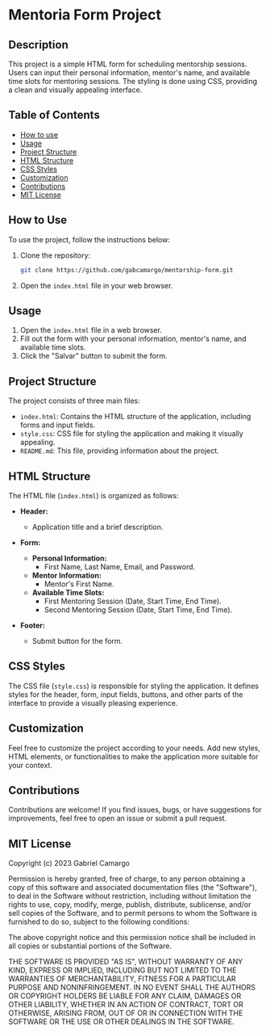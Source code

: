# Mentoria Form Project

## Description

This project is a simple HTML form for scheduling mentorship sessions. Users can input their personal information, mentor's name, and available time slots for mentoring sessions. The styling is done using CSS, providing a clean and visually appealing interface.

## Table of Contents

- [How to use](#howtouse)
- [Usage](#usage)
- [Project Structure](#projectstructure)
- [HTML Structure](#htmlstructure)
- [CSS Styles](#cssstyles)
- [Customization](#customization)
- [Contributions](#contributions)
- [MIT License](#mitlicense)

## How to Use

To use the project, follow the instructions below:

1. Clone the repository:

    ```bash
    git clone https://github.com/gabcamargo/mentorship-form.git
    ```

2. Open the `index.html` file in your web browser.

## Usage

1. Open the `index.html` file in a web browser.
2. Fill out the form with your personal information, mentor's name, and available time slots.
3. Click the "Salvar" button to submit the form.

## Project Structure

The project consists of three main files:

- `index.html`: Contains the HTML structure of the application, including forms and input fields.
- `style.css`: CSS file for styling the application and making it visually appealing.
- `README.md`: This file, providing information about the project.

## HTML Structure

The HTML file (`index.html`) is organized as follows:

- **Header:**
    - Application title and a brief description.

- **Form:**
    - **Personal Information:**
        - First Name, Last Name, Email, and Password.
    - **Mentor Information:**
        - Mentor's First Name.
    - **Available Time Slots:**
        - First Mentoring Session (Date, Start Time, End Time).
        - Second Mentoring Session (Date, Start Time, End Time).

- **Footer:**
    - Submit button for the form.

## CSS Styles

The CSS file (`style.css`) is responsible for styling the application. It defines styles for the header, form, input fields, buttons, and other parts of the interface to provide a visually pleasing experience.

## Customization

Feel free to customize the project according to your needs. Add new styles, HTML elements, or functionalities to make the application more suitable for your context.

## Contributions

Contributions are welcome! If you find issues, bugs, or have suggestions for improvements, feel free to open an issue or submit a pull request.

## MIT License

Copyright (c) 2023 Gabriel Camargo

Permission is hereby granted, free of charge, to any person obtaining a copy
of this software and associated documentation files (the "Software"), to deal
in the Software without restriction, including without limitation the rights
to use, copy, modify, merge, publish, distribute, sublicense, and/or sell
copies of the Software, and to permit persons to whom the Software is
furnished to do so, subject to the following conditions:

The above copyright notice and this permission notice shall be included in all
copies or substantial portions of the Software.

THE SOFTWARE IS PROVIDED "AS IS", WITHOUT WARRANTY OF ANY KIND, EXPRESS OR
IMPLIED, INCLUDING BUT NOT LIMITED TO THE WARRANTIES OF MERCHANTABILITY,
FITNESS FOR A PARTICULAR PURPOSE AND NONINFRINGEMENT. IN NO EVENT SHALL THE
AUTHORS OR COPYRIGHT HOLDERS BE LIABLE FOR ANY CLAIM, DAMAGES OR OTHER
LIABILITY, WHETHER IN AN ACTION OF CONTRACT, TORT OR OTHERWISE, ARISING FROM,
OUT OF OR IN CONNECTION WITH THE SOFTWARE OR THE USE OR OTHER DEALINGS IN THE
SOFTWARE.





